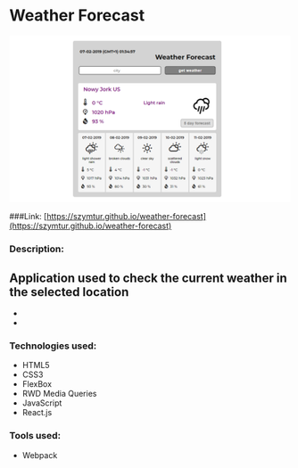 # Weather Forecast

![](img/layout.png)

###Link:
[https://szymtur.github.io/weather-forecast](https://szymtur.github.io/weather-forecast)

### Description:
Application used to check the current weather in the selected location
- 
- 
- 

### Technologies used:
- HTML5
- CSS3
- FlexBox
- RWD Media Queries
- JavaScript
- React.js

### Tools used:
- Webpack
